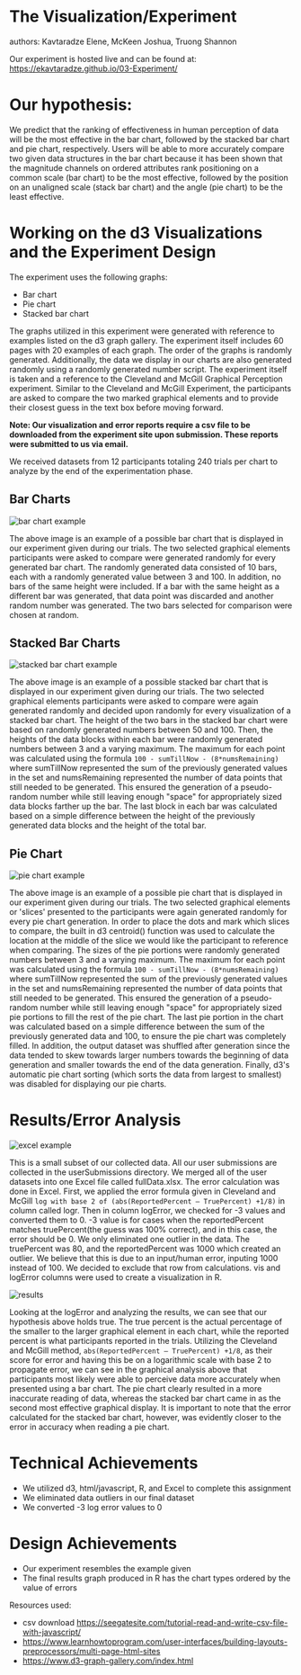 # The Visualization/Experiment

authors: Kavtaradze Elene, McKeen Joshua, Truong Shannon


Our experiment is hosted live and can be found at: <https://ekavtaradze.github.io/03-Experiment/>


# Our hypothesis:

We predict that the ranking of effectiveness in human perception of data will be the most effective in the bar chart, followed by the stacked bar chart and pie chart, respectively. Users will be able to more accurately compare two given data structures in the bar chart because it has been shown that the magnitude channels on ordered attributes rank positioning on a common scale (bar chart) to be the most effective, followed by the position on an unaligned scale (stack bar chart) and the angle (pie chart) to be the least effective.

# Working on the d3 Visualizations and the Experiment Design

The experiment uses the following graphs:

-   Bar chart
-   Pie chart
-   Stacked bar chart

The graphs utilized in this experiment were generated with reference to examples listed on the d3 graph gallery. The experiment itself includes 60 pages with 20 examples of each graph. The order of the graphs is randomly generated. Additionally, the data we display in our charts are also generated randomly using a randomly generated number script. The experiment itself is taken and a reference to the Cleveland and McGill Graphical Perception experiment. Similar to the Cleveland and McGill Experiment, the participants are asked to compare the two marked graphical elements and to provide their closest guess in the text box before moving forward.

**Note: Our visualization and error reports require a csv file to be downloaded from the experiment site upon submission. These reports were submitted to us via email.**

We received datasets from 12 participants totaling 240 trials per chart to analyze by the end of the experimentation phase.

## Bar Charts

![bar chart example](img/BarChartEx.png)

The above image is an example of a possible bar chart that is displayed in our experiment given during our trials. The two selected graphical elements participants were asked to compare were generated randomly for every generated bar chart. The randomly generated data consisted of 10 bars, each with a randomly generated value between 3 and 100. In addition, no bars of the same height were included. If a bar with the same height as a different bar was generated, that data point was discarded and another random number was generated. The two bars selected for comparison were chosen at random. 

## Stacked Bar Charts

![stacked bar chart example](img/StackedEx.png)

The above image is an example of a possible stacked bar chart that is displayed in our experiment given during our trials. The two selected graphical elements participants were asked to compare were again generated randomly and decided upon randomly for every visualization of a stacked bar chart. The height of the two bars in the stacked bar chart were based on randomly generated numbers between 50 and 100. Then, the heights of the data blocks within each bar were randomly generated numbers between 3 and a varying maximum. The maximum for each point was calculated using the formula `100 - sumTillNow - (8*numsRemaining)` where sumTillNow represented the sum of the previously generated values in the set and numsRemaining represented the number of data points that still needed to be generated. This ensured the generation of a pseudo-random number while still leaving enough "space" for appropriately sized data blocks farther up the bar. The last block in each bar was calculated based on a simple difference between the height of the previously generated data blocks and the height of the total bar.

## Pie Chart


![pie chart example](img/PieChartEx.png)

The above image is an example of a possible pie chart that is displayed in our experiment given during our trials. The two selected graphical elements or 'slices' presented to the participants were again generated randomly for every pie chart generation. In order to place the dots and mark which slices to compare, the built in d3 centroid() function was used to calculate the location at the middle of the slice we would like the participant to reference when comparing. The sizes of the pie portions were randomly generated numbers between 3 and a varying maximum. The maximum for each point was calculated using the formula `100 - sumTillNow - (8*numsRemaining)` where sumTillNow represented the sum of the previously generated values in the set and numsRemaining represented the number of data points that still needed to be generated. This ensured the generation of a pseudo-random number while still leaving enough "space" for appropriately sized pie portions to fill the rest of the pie chart. The last pie portion in the chart was calculated based on a simple difference between the sum of the previously generated data and 100, to ensure the pie chart was completely filled. In addition, the output dataset was shuffled after generation since the data tended to skew towards larger numbers towards the beginning of data generation and smaller towards the end of the data generation. Finally, d3's automatic pie chart sorting (which sorts the data from largest to smallest) was disabled for displaying our pie charts. 

# Results/Error Analysis

![excel example](img/Excel.png)

This is a small subset of our collected data. All our user submissions are collected in the userSubmissions directory. We merged all of the user datasets into one
Excel file called fullData.xlsx. The error calculation was done in Excel. First, we applied the error formula given in Cleveland and McGill `log with base 2 of (abs(ReportedPercent – TruePercent) +1/8)` in column called logr. Then in column logError, we checked for -3 values and converted them to 0. -3 value is for cases when the reportedPercent matches truePercent(the guess was 100% correct), and in this case, the error should be 0. We only eliminated one outlier in the data. The truePercent was 80, and the reportedPercent was 1000 which created an outlier. We believe that this is due to an input/human error, inputing 1000 instead of 100. We decided to exclude that row from calculations.
vis and logError columns were used to create a visualization in R.

![results](img/Results.png)

Looking at the logError and analyzing the results, we can see that our hypothesis above holds true. The true percent is the actual percentage of the smaller to the larger graphical element in each chart, while the reported percent is what participants reported in the trials. Utilizing the Cleveland and McGill method, `abs(ReportedPercent – TruePercent) +1/8`, as their score for error and having this be on a logarithmic scale with base 2 to propagate error, we can see in the graphical analysis above that participants most likely were able to perceive data more accurately when presented using a bar chart. The pie chart clearly resulted in a more inaccurate reading of data, whereas the stacked bar chart came in as the second most effective graphical display. It is important to note that the error calculated for the stacked bar chart, however, was evidently closer to the error in accuracy when reading a pie chart.

# Technical Achievements

  - We utilized d3, html/javascript, R, and Excel to complete this assignment
  - We eliminated data outliers in our final dataset
  - We converted -3 log error values to 0

# Design Achievements

  - Our experiment resembles the example given
  - The final results graph produced in R has the chart types ordered by the value of errors


Resources used:

-   csv download https://seegatesite.com/tutorial-read-and-write-csv-file-with-javascript/
-  https://www.learnhowtoprogram.com/user-interfaces/building-layouts-preprocessors/multi-page-html-sites
-   <https://www.d3-graph-gallery.com/index.html>
